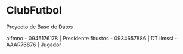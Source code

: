 # ClubFutbol
Proyecto de Base de Datos


alfmno - 0945176178  | Presidente
fbustos - 0934657886  | DT
limssi - AAAR76876  | Jugador
